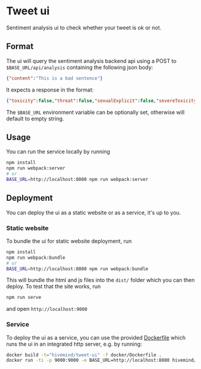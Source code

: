 # Tweet ui

Sentiment analysis ui to check whether your tweet is ok or not.

## Format
The ui will query the sentiment analysis backend api using a POST to `$BASE_URL/api/analysis` containing the following json body:
```json
{"content":"This is a bad sentence"}
```

It expects a response in the format:
```json
{"toxicity":false,"threat":false,"sexualExplicit":false,"severeToxicity":false,"obscene":false,"insult":false,"identityAttack":false}
```

The `$BASE_URL` environment variable can be optionally set, otherwise will default to empty string.

## Usage

You can run the service locally by running 
```sh
npm install
npm run webpack:server
# or
BASE_URL=http://localhost:8080 npm run webpack:server
```

## Deployment

You can deploy the ui as a static website or as a service, it's up to you. 

### Static website
To bundle the ui for static website deployment, run
```sh
npm install
npm run webpack:bundle
# or
BASE_URL=http://localhost:8080 npm run webpack:bundle
```
This will bundle the html and js files into the `dist/` folder which you can then deploy.
To test that the site works, run 
```sh
npm run serve
```
and open `http://localhost:9000`

### Service
To deploy the ui as a service, you can use the provided [Dockerfile](./docker/Dockerfile) which runs the ui in an integrated http server, e.g. by running:

```sh
docker build -t="hivemind/tweet-ui" -f docker/Dockerfile .
docker run -ti -p 9000:9000 -e BASE_URL=http://localhost:8080 hivemind/tweet-ui:lates
```
